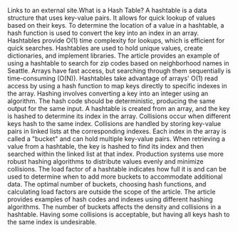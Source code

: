 

Links to an external site.What is a Hash Table?
A hashtable is a data structure that uses key-value pairs. It allows for quick lookup of values based on their keys.
To determine the location of a value in a hashtable, a hash function is used to convert the key into an index in an array.
Hashtables provide O(1) time complexity for lookups, which is efficient for quick searches.
Hashtables are used to hold unique values, create dictionaries, and implement libraries. The article provides an example of using a hashtable to search for zip codes based on neighborhood names in Seattle.
Arrays have fast access, but searching through them sequentially is time-consuming (O(N)). Hashtables take advantage of arrays' O(1) read access by using a hash function to map keys directly to specific indexes in the array.
Hashing involves converting a key into an integer using an algorithm. The hash code should be deterministic, producing the same output for the same input.
A hashtable is created from an array, and the key is hashed to determine its index in the array. Collisions occur when different keys hash to the same index.
Collisions are handled by storing key-value pairs in linked lists at the corresponding indexes. Each index in the array is called a "bucket" and can hold multiple key-value pairs.
When retrieving a value from a hashtable, the key is hashed to find its index and then searched within the linked list at that index.
Production systems use more robust hashing algorithms to distribute values evenly and minimize collisions. The load factor of a hashtable indicates how full it is and can be used to determine when to add more buckets to accommodate additional data.
The optimal number of buckets, choosing hash functions, and calculating load factors are outside the scope of the article.
The article provides examples of hash codes and indexes using different hashing algorithms.
The number of buckets affects the density and collisions in a hashtable. Having some collisions is acceptable, but having all keys hash to the same index is undesirable.